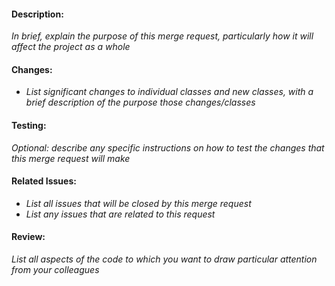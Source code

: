 #### Description:
*In brief, explain the purpose of this merge request, particularly how it will affect the project as a whole*

#### Changes:
- *List significant changes to individual classes and new classes, with a brief description of the purpose those changes/classes*

#### Testing:
*Optional: describe any specific instructions on how to test the changes that this merge request will make*

#### Related Issues:
- *List all issues that will be closed by this merge request*
- *List any issues that are related to this request*

#### Review:
*List all aspects of the code to which you want to draw particular attention from your colleagues*